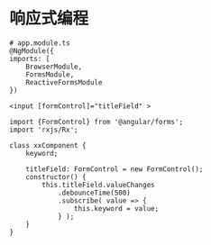  # 响应式编程

    # app.module.ts
    @NgModule({
    imports: [
        BrowserModule,
        FormsModule,
        ReactiveFormsModule
    })

    <input [formControl]="titleField" >

    import {FormControl} from '@angular/forms';
    import 'rxjs/Rx';

    class xxComponent {
        keyword;

        titleField: FormControl = new FormControl();
        constructor() {
            this.titleField.valueChanges
                .debounceTime(500)
                .subscribe( value => {
                    this.keyword = value;
                } );
        }
    }
